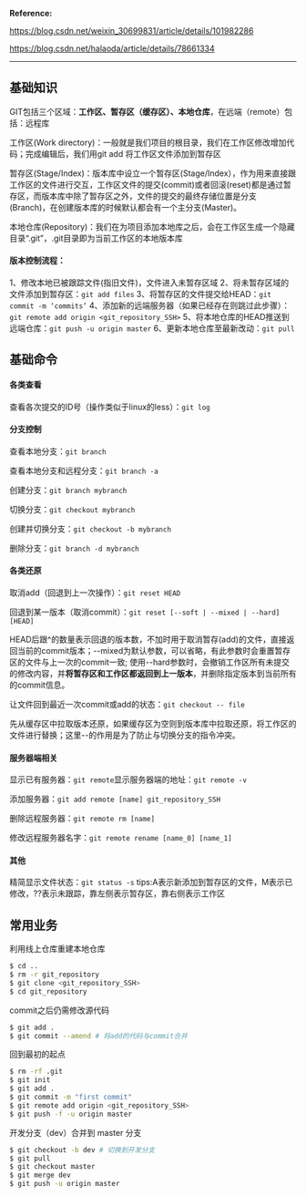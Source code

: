 **Reference:**

https://blog.csdn.net/weixin_30699831/article/details/101982286

https://blog.csdn.net/halaoda/article/details/78661334

---------------------------------------------------------------
## 基础知识

GIT包括三个区域：**工作区、暂存区（缓存区）、本地仓库**，在远端（remote）包括：远程库

工作区(Work directory)：一般就是我们项目的根目录，我们在工作区修改增加代码；完成编辑后，我们用git add 将工作区文件添加到暂存区

暂存区(Stage/Index)：版本库中设立一个暂存区(Stage/Index），作为用来直接跟工作区的文件进行交互，工作区文件的提交(commit)或者回滚(reset)都是通过暂存区，而版本库中除了暂存区之外，文件的提交的最终存储位置是分支(Branch)，在创建版本库的时候默认都会有一个主分支(Master)。

本地仓库(Repository)：我们在为项目添加本地库之后，会在工作区生成一个隐藏目录“.git”，.git目录即为当前工作区的本地版本库



#### **版本控制流程：**

1、修改本地已被跟踪文件(指旧文件)，文件进入未暂存区域
2、将未暂存区域的文件添加到暂存区：`git add files`
3、将暂存区的文件提交给HEAD：`git commit -m ‘commits’`
4、添加新的远端服务器（如果已经存在则跳过此步骤）：`git remote add origin <git_repository_SSH>` 
5、将本地仓库的HEAD推送到远端仓库：`git push -u origin master`
6、更新本地仓库至最新改动：`git pull`



## 基础命令

#### 各类查看

查看各次提交的ID号（操作类似于linux的less）：`git log`





#### 分支控制

查看本地分支：`git branch`

查看本地分支和远程分支：`git branch -a`

创建分支：`git branch mybranch`

切换分支：`git checkout mybranch` 

创建并切换分支：`git checkout -b mybranch`

删除分支：`git branch -d mybranch`



#### 各类还原

取消add（回退到上一次操作）：`git reset HEAD` 

回退到某一版本（取消commit）：`git reset [--soft | --mixed | --hard] [HEAD]`

HEAD后跟^的数量表示回退的版本数，不加时用于取消暂存(add)的文件，直接返回当前的commit版本；--mixed为默认参数，可以省略，有此参数时会重置暂存区的文件与上一次的commit一致; 使用--hard参数时，会撤销工作区所有未提交的修改内容，并**将暂存区和工作区都返回到上一版本**，并删除指定版本到当前所有的commit信息。



让文件回到最近一次commit或add的状态：`git checkout -- file`

先从缓存区中拉取版本还原，如果缓存区为空则到版本库中拉取还原，将工作区的文件进行替换；这里--的作用是为了防止与切换分支的指令冲突。





#### 服务器端相关

显示已有服务器：`git remote`显示服务器端的地址：`git remote -v`

添加服务器：`git add remote [name] git_repository_SSH` 

删除远程服务器：`git remote rm [name]`

修改远程服务器名字：`git remote rename [name_0] [name_1]`



#### 其他

精简显示文件状态：`git status -s` 
tips:A表示新添加到暂存区的文件，M表示已修改，??表示未跟踪，靠左侧表示暂存区，靠右侧表示工作区





## 常用业务

利用线上仓库重建本地仓库

```bash
$ cd ..
$ rm -r git_repository
$ git clone <git_repository_SSH>
$ cd git_repository
```



commit之后仍需修改源代码

```bash
$ git add .
$ git commit --amend # 将add的代码与commit合并
```



回到最初的起点

```bash
$ rm -rf .git
$ git init
$ git add .
$ git commit -m "first commit"
$ git remote add origin <git_repository_SSH>
$ git push -f -u origin master
```



开发分支（dev）合并到 master 分支

```bash
$ git checkout -b dev # 切换到开发分支
$ git pull 
$ git checkout master
$ git merge dev
$ git push -u origin master
```

